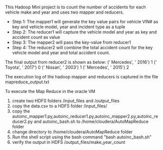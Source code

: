 This Hadoop Mini project is to count the number of accidents for each vehicle make and year and uses two mapper and reducers.

* Step 1: The mapper1 will generate the key value pairs for vehicle VIN# as key and vehicle model, year and incident type as a tuple
* Step 2: The reducer1 will capture the vehicle model and year as key and accident count as value
* Step 3: The mapper2 will pass the key-value from reducer1 
* Step 4: The reducer2 will combine the total accident count for the key vehicle model and year and total accident count.

The final output from reducer2 is shown as below:
(' Mercedes', ' 2016')	1
(' Toyota', ' 2017')	0
(' Nissan', ' 2003')	1
(' Mercedes', ' 2015')	2

The execution log of the hadoop mapper and reducers is captured in the file mapreduce_output.txt

To execute the Map Reduce in the oracle VM
1. create two HDFS folders /input_files and /output_files
2. copy the data.csv to a HDFS folder /input_files/
3. copy the autoinc_mapper1.py,autoinc_reducer1.py,autoinc_mapper2.py,autoinc_reducer2.py and autoinc_bash.sh to /home/cloudera/AutoMapReduce folder
4. change directory to /home/cloudera/AutoMapReduce folder
5. Run the shell script using the bash command "bash autoinc_bash.sh"
6. verify the output in HDFS /output_files/make_year_count
